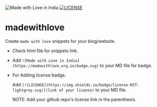 ![Made with Love in India](https://madewithlove.org.in/badge.svg)
[![LICENSE](https://img.shields.io/badge/license-MIT-lightgrey.svg)](https://github.com/imskr/madewithlove/blob/master/LICENSE)

# madewithlove
Create `made with love` snippets for your blog/website.

* Check html file for snippets link.

* Add `![Made with Love in India](https://madewithlove.org.in/badge.svg)` to your MD file for badge.

* For Adding license badge.

  Add `[![LICENSE](https://img.shields.io/badge/license-MIT-lightgrey.svg)](link of your license)` to your MD file.
  
  NOTE: Add your github repo's license link in the parenthesis.

